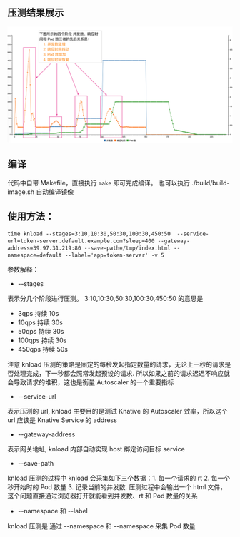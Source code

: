## 压测结果展示
![knload Diagram](./images/Snip20190615_437.png)

## 编译
代码中自带 Makefile，直接执行 `make` 即可完成编译。
也可以执行 ./build/build-image.sh 自动编译镜像

## 使用方法：

```
time knload --stages=3:10,10:30,50:30,100:30,450:50  --service-url=token-server.default.example.com?sleep=400 --gateway-address=39.97.31.219:80 --save-path=/tmp/index.html --namespace=default --label='app=token-server' -v 5
```

参数解释：
- --stages

表示分几个阶段进行压测。 3:10,10:30,50:30,100:30,450:50 的意思是
  - 3qps 持续 10s
  - 10qps 持续 30s
  - 50qps 持续 30s
  - 100qps 持续 30s
  - 450qps 持续 50s

注意 knload 压测的策略是固定的每秒发起指定数量的请求，无论上一秒的请求是否处理完成，下一秒都会照常发起预设的请求. 所以如果之前的请求迟迟不响应就会导致请求的堆积，这也是衡量 Autoscaler 的一个重要指标

- --service-url

表示压测的 url, knload 主要目的是测试 Knative 的 Autoscaler 效率，所以这个 url 应该是 Knative Service 的 address

- --gateway-address 

表示网关地址, knload 内部自动实现 host 绑定访问目标 service

- --save-path

knload 压测的过程中 knload 会采集如下三个数据：1. 每一个请求的 rt 2. 每一个秒开始时的 Pod 数量 3. 记录当前的并发数.
压测过程中会输出一个 html 文件，这个问题直接通过浏览器打开就能看到并发数、rt 和 Pod 数量的关系

- --namespace 和 --label

knload 压测是 通过 --namespace  和  --namespace 采集 Pod 数量


